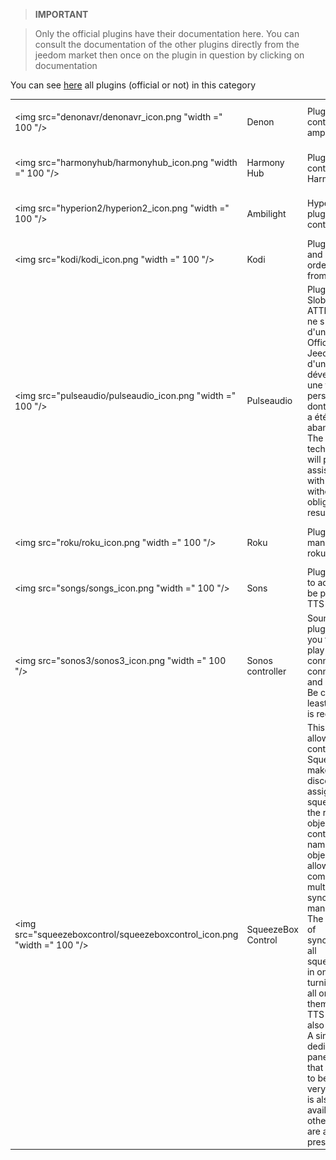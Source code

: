 
>**IMPORTANT**

>Only the official plugins have their documentation here. You can consult the documentation of the other plugins directly from the jeedom market then once on the plugin in question by clicking on documentation


You can see [here](https://market.jeedom.com/index.php?v=d&p=market&type=plugin&categorie=multimedia) all plugins (official or not) in this category

| | | | |
|--- | --- | --- | ---|
|<img src="denonavr/denonavr_icon.png "width =" 100 "/>|Denon|Plugin to control Denon amplifiers|[Documentation](denonavr / index.md) - [Market](https://market.jeedom.com/index.php?v = d & p = market_display & id = 2077)|
|<img src="harmonyhub/harmonyhub_icon.png "width =" 100 "/>|Harmony Hub|Plugin to control your Harmony Hub|[Documentation](harmonyhub / index.md) - [Market](https://market.jeedom.com/index.php?v = d & p = market_display & id = 1599)|
|<img src="hyperion2/hyperion2_icon.png "width =" 100 "/>|Ambilight|Hyperion plugin for controlling it|[Documentation](hyperion2 / index.md) - [Market](https://market.jeedom.com/index.php?v = d & p = market_display & id = 1909)|
|<img src="kodi/kodi_icon.png "width =" 100 "/>|Kodi|Plugin to send and receive orders to / from Kodi|[Documentation](kodi / index.md) - [Market](https://market.jeedom.com/index.php?v = d & p = market_display & id = 1398)|
|<img src="pulseaudio/pulseaudio_icon.png "width =" 100 "/>|Pulseaudio|Plugin author : Slobberbone.<br/>ATTENTION, il ne s'agit pas d'un plugin Officiel Jeedom mais d'un plugin développé par une tierce personne et dont l'évolution a été abandonnée. The Jeedom technical team will provide assistance with this plugin without obligation of result.|[Documentation](pulseaudio / index.md) - [Market](https://market.jeedom.com/index.php?v = d & p = market_display & id = 2704)|
|<img src="roku/roku_icon.png "width =" 100 "/>|Roku|Plugin to manage your rokus|[Documentation](roku / index.md) - [Market](https://market.jeedom.com/index.php?v = d & p = market_display & id = 2301)|
|<img src="songs/songs_icon.png "width =" 100 "/>|Sons|Plugin allowing to add MP3 to be played by TTS plugins|[Documentation](songs / index.md) - [Market](https://market.jeedom.com/index.php?v = d & p = market_display & id = 3794)|
|<img src="sonos3/sonos3_icon.png "width =" 100 "/>|Sonos controller|Sound control plugin. Allows you to control play1,3,5, connect, connect AMP and playbar. Be careful : at least PHP 7.0 is required|[Documentation](sonos3 / index.md) - [Market](https://market.jeedom.com/index.php?v = d & p = market_display & id = 1502)|
|<img src="squeezeboxcontrol/squeezeboxcontrol_icon.png "width =" 100 "/>|SqueezeBox Control|This plugin allows you to control your Squeezebox.It makes self-discovery, it assigns your squeezebox to the right objects if they contain the name of the object.It also allows complete multidirectional synchro management. The possibility of synchronizing all squeezeboxes in one click, turning them all on, turning them off, etc. A TTS function is also available A simple dedicated panel (but one that will want to become very complete) is also available.Many other functions are also present|[Documentation](squeezeboxcontrol / index.md) - [Market](https://market.jeedom.com/index.php?v = d & p = market_display & id = 1710)|
